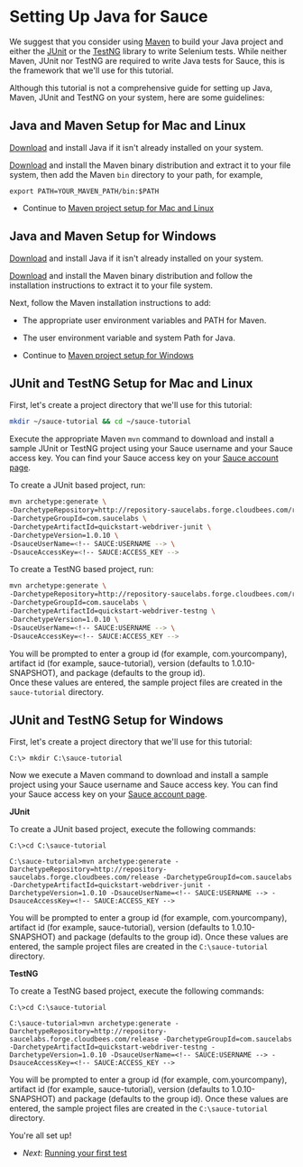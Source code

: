 Setting Up Java for Sauce
=====

We suggest that you consider using [Maven](http://maven.apache.org) to build your Java project and either the 
[JUnit](http://www.junit.org) or the [TestNG](http://www.testng.org) library to write Selenium tests. While neither 
Maven, JUnit nor TestNG are required to write Java tests for Sauce, this is the framework that we'll use for this 
tutorial.

Although this tutorial is not a comprehensive guide for setting up Java, Maven, JUnit and TestNG on your system, 
here are some guidelines:

<!-- SAUCE:BEGIN_PLATFORM:MAC|LINUX -->
Java and Maven Setup for Mac and Linux
---

[Download](http://www.java.com/en/download/index.jsp) and install Java if it isn't already installed on your system.

[Download](http://maven.apache.org/download.html) and install the Maven binary distribution and extract it to your 
file system, then add the Maven `bin` directory to your path, for example, 

    export PATH=YOUR_MAVEN_PATH/bin:$PATH

* Continue to [Maven project setup for Mac and Linux](#maven_mac)

<!-- SAUCE:END_PLATFORM -->

<!-- SAUCE:BEGIN_PLATFORM:WIN -->
Java and Maven Setup for Windows
---

[Download](http://www.java.com/en/download/index.jsp) and install Java if it isn't already installed on your system.

[Download](http://maven.apache.org/download.html) and install the Maven binary distribution and follow the installation 
instructions to extract it to your file system. 

Next, follow the Maven installation instructions to add:
* The appropriate user environment variables and PATH for Maven.
* The user environment variable and system Path for Java.

* Continue to [Maven project setup for Windows](#maven_win)

<!-- SAUCE:END_PLATFORM -->

<!-- SAUCE:BEGIN_PLATFORM:MAC|LINUX -->
<a id="maven_mac"></a><a id="maven_linux"></a>JUnit and TestNG Setup for Mac and Linux
---
First, let's create a project directory that we'll use for this tutorial:

```bash
mkdir ~/sauce-tutorial && cd ~/sauce-tutorial
```

Execute the appropriate Maven `mvn` command to download and install a sample JUnit or TestNG project using your Sauce username and your 
Sauce access key. You can find your Sauce access key on your [Sauce account page](https://saucelabs.com/account).

<!-- SAUCE:LOGIN -->

To create a JUnit based project, run:

```bash
mvn archetype:generate \
-DarchetypeRepository=http://repository-saucelabs.forge.cloudbees.com/release \
-DarchetypeGroupId=com.saucelabs \
-DarchetypeArtifactId=quickstart-webdriver-junit \
-DarchetypeVersion=1.0.10 \
-DsauceUserName=<!-- SAUCE:USERNAME --> \
-DsauceAccessKey=<!-- SAUCE:ACCESS_KEY -->
```

To create a TestNG based project, run:
    
```bash
mvn archetype:generate \
-DarchetypeRepository=http://repository-saucelabs.forge.cloudbees.com/release \
-DarchetypeGroupId=com.saucelabs \
-DarchetypeArtifactId=quickstart-webdriver-testng \
-DarchetypeVersion=1.0.10 \
-DsauceUserName=<!-- SAUCE:USERNAME --> \
-DsauceAccessKey=<!-- SAUCE:ACCESS_KEY -->
```

You will be prompted to enter a group id (for example, com.yourcompany), artifact id (for example, 
sauce-tutorial), version (defaults to 1.0.10-SNAPSHOT), and package (defaults to the group id).  
Once these values are entered, the sample project files are created in the `sauce-tutorial` directory.

<!-- SAUCE:END_PLATFORM -->

<!-- SAUCE:BEGIN_PLATFORM:WIN -->
<a id="maven_win"></a>JUnit and TestNG Setup for Windows
---
First, let's create a project directory that we'll use for this tutorial:

    C:\> mkdir C:\sauce-tutorial

Now we execute a Maven command to download and install a sample project using your Sauce username and Sauce access key. 
You can find your Sauce access key on your [Sauce account page](https://saucelabs.com/account).

**JUnit**

To create a JUnit based project, execute the following commands:

    C:\>cd C:\sauce-tutorial

    C:\sauce-tutorial>mvn archetype:generate -DarchetypeRepository=http://repository-saucelabs.forge.cloudbees.com/release -DarchetypeGroupId=com.saucelabs -DarchetypeArtifactId=quickstart-webdriver-junit -DarchetypeVersion=1.0.10 -DsauceUserName=<!-- SAUCE:USERNAME --> -DsauceAccessKey=<!-- SAUCE:ACCESS_KEY -->

You will be prompted to enter a group id (for example, com.yourcompany), artifact id (for example, 
sauce-tutorial), version (defaults to 1.0.10-SNAPSHOT) and package (defaults to the group id). 
Once these values are entered, the sample project files are created in the `C:\sauce-tutorial` directory.

**TestNG**

To create a TestNG based project, execute the following commands:
    
    C:\>cd C:\sauce-tutorial

    C:\sauce-tutorial>mvn archetype:generate -DarchetypeRepository=http://repository-saucelabs.forge.cloudbees.com/release -DarchetypeGroupId=com.saucelabs -DarchetypeArtifactId=quickstart-webdriver-testng -DarchetypeVersion=1.0.10 -DsauceUserName=<!-- SAUCE:USERNAME --> -DsauceAccessKey=<!-- SAUCE:ACCESS_KEY -->

You will be prompted to enter a group id (for example, com.yourcompany), artifact id (for example, 
sauce-tutorial), version (defaults to 1.0.10-SNAPSHOT) and package (defaults to the group id). 
Once these values are entered, the sample project files are created in the `C:\sauce-tutorial` directory.

<!-- SAUCE:END_PLATFORM -->

You're all set up!

* _Next_: [Running your first test](##03-First-Test.md##)